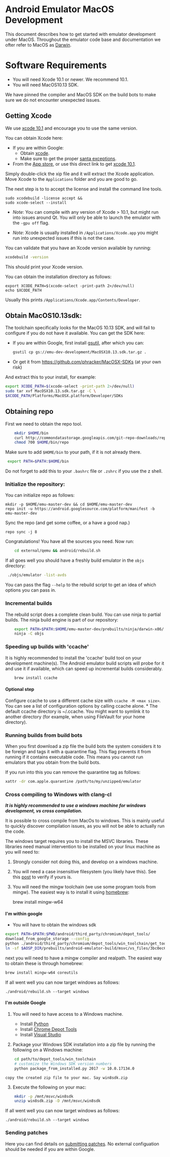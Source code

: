 # Android Emulator MacOS Development

This document describes how to get started with emulator development under MacOS. Throughout the emulator code base and documentation we ofter refer to MacOS as
[Darwin](https://www.howtogeek.com/295067/why-is-macos-software-sometimes-labeled-darwin/).

# Software Requirements

- You will need Xcode 10.1 or newer. We recommend 10.1.
- You will need MacOS10.13 SDK.

We have pinned the compiler and MacOS SDK on the build bots to make sure we do not encounter unexpected issues.

## Getting Xcode

We use [xcode 10.1](https://download.developer.apple.com/Developer_Tools/Xcode_10.1/Xcode_10.1.xip) and encourage you to use the same version.

You can obtain Xcode here:

- If you are within Google:
  - Obtain [xcode](http://go/xcode).
  - Make sure to get the proper [santa exceptions](http://go/santaexception).
- From the [App store](https://apps.apple.com/us/app/xcode/id497799835?ls=1&mt=12), or
  use this direct link to get [xcode 10.1](https://download.developer.apple.com/Developer_Tools/Xcode_10.1/Xcode_10.1.xip).

Simply double-click the xip file and it will extract the Xcode application. Move Xcode to the `Applications` folder and you are good to go.

The next step is to to accept the license and install the command line tools.

    sudo xcodebuild -license accept &&
    sudo xcode-select --install

- _Note_: You can compile with any version of Xcode > 10.1, but might run into issues around Qt. You will only be able to launch the emulator with the `-gpu off` flag.

- _Note_: Xcode is usually installed in `/Applications/Xcode.app` you might run into unexpected issues if this is not the case.

You can validate that you have an Xcode version available by running:

```sh
xcodebuild -version
```

This should print your Xcode version.

You can obtain the installation directory as follows:

```
export XCODE_PATH=$(xcode-select -print-path 2>/dev/null)
echo $XCODE_PATH
```

Usually this prints `/Applications/Xcode.app/Contents/Developer`.

## Obtain MacOS10.13sdk:

The toolchain specifically looks for the MacOS 10.13 SDK, and will fail to configure if you
do not have it available. You can get the SDK here:

- If you are within Google, first install [gsutil](https://cloud.google.com/storage/docs/gsutil_install), after which you can:

  ```sh
  gsutil cp gs://emu-dev-development/MacOSX10.13.sdk.tar.gz .
  ```

- Or get it from https://github.com/phracker/MacOSX-SDKs (at your own risk)

And extract this to your install, for example:

```sh
export XCODE_PATH=$(xcode-select -print-path 2>/dev/null)
sudo tar xvf MacOSX10.13.sdk.tar.gz -C \
$XCODE_PATH/Platforms/MacOSX.platform/Developer/SDKs
```

## Obtaining repo

First we need to obtain the repo tool.

```sh
    mkdir $HOME/bin
    curl http://commondatastorage.googleapis.com/git-repo-downloads/repo > $HOME/bin/repo
    chmod 700 $HOME/bin/repo
```

Make sure to add `$HOME/bin` to your path, if it is not already there.

```sh
 export PATH=$PATH:$HOME/bin
```

Do not forget to add this to your `.bashrc` file or `.zshrc` if you use the z shell.

### Initialize the repository:

You can initialize repo as follows:

    mkdir -p $HOME/emu-master-dev && cd $HOME/emu-master-dev
    repo init -u https://android.googlesource.com/platform/manifest -b emu-master-dev

Sync the repo (and get some coffee, or a have a good nap.)

    repo sync -j 8

Congratulations! You have all the sources you need. Now run:

```sh
    cd external/qemu && android/rebuild.sh
```

If all goes well you should have a freshly build emulator in the `objs` directory:

```sh
 ./objs/emulator -list-avds
```

You can pass the flag `--help` to the rebuild script to get an idea of which options you can pass in.

### Incremental builds

The rebuild script does a complete clean build. You can use ninja to partial builds. The ninja build engine is part of our repository:

```sh
    export PATH=$PATH:$HOME/emu-master-dev/prebuilts/ninja/darwin-x86/
    ninja -C objs
```

### Speeding up builds with 'ccache'

It is highly recommended to install the 'ccache' build tool on your development
machine(s). The Android emulator build scripts will probe for it and use it
if available, which can speed up incremental builds considerably.

```sh
    brew install ccache
```

#### Optional step

Configure ccache to use a different cache size with `ccache -M <max size>`. You can see a list of configuration options by calling ccache alone. \* The default ccache directory is ~/.ccache. You might want to symlink it to another directory (for example, when using FileVault for your home directory).

### Running builds from build bots

When you first download a zip file the build bots the system considers it to be foreign and tags it with a quarantine flag. This flag prevents it from running if it contains executable code.  This means you cannot run emulators that you obtain from the build bots.

If you run into this you can remove the quarantine tag as follows:

```sh
xattr -dr com.apple.quarantine /path/to/my/unzipped/emulator
```


### Cross compiling to Windows with clang-cl

**_It is highly recommended to use a windows machine for windows development, vs cross compilation._**

It is possible to cross compile from MacOs to windows. This is mainly useful to quickly discover compilation issues, as you will not be able to actually run the code.

The windows target requires you to install the MSVC libraries. These libraries need manual intervention to be installed on your linux machine as you will need to:

1. Strongly consider not doing this, and develop on a windows machine.
2. You will need a case insensitive filesystem (you likely have this). See this [post](https://apple.stackexchange.com/questions/71357/how-to-check-if-my-hd-is-case-sensitive-or-not) to verify if yours is.
3. You will need the mingw toolchain (we use some program tools from mingw). The easiest way is to install it using [homebrew](https://brew.sh/):

   brew install mingw-w64

#### I'm within google

- You will have to obtain the windows sdk

```sh
export PATH=$PATH:$PWD/android/third_party/chromium/depot_tools/
download_from_google_storage --config
python ./android/third_party/chromium/depot_tools/win_toolchain/get_toolchain_if_necessary.py --toolchain-dir=$AOSP_DIR/prebuilts/android-emulator-build/msvc --force --output-json=res.json 3bc0ec615cf20ee342f3bc29bc991b5ad66d8d2c
ln -sf $AOSP_DIR/prebuilts/android-emulator-build/msvc/vs_files/3bc0ec615cf20ee342f3bc29bc991b5ad66d8d2c $AOSP_DIR/prebuilts/android-emulator-build/msvc/win8sdk
```

next you will need to have a mingw compiler and realpath. The easiest way to obtain these is through homebrew:

```sh
brew install mingw-w64 coreutils
```

If all went well you can now target windows as follows:

    ./android/rebuild.sh --target windows

#### I'm outside Google

1. You will need to have access to a Windows machine.

   - Install [Python](https://www.python.org/downloads/windows/)
   - Install [Chrome Depot Tools](https://dev.chromium.org/developers/how-tos/depottools)
   - Install [Visual Studio](https://visualstudio.microsoft.com/)

2. Package your Windows SDK installation into a zip file by running the following on a Windows machine:

```sh
    cd path/to/depot_tools/win_toolchain
    # customize the Windows SDK version numbers
    python package_from_installed.py 2017 -w 10.0.17134.0
```

    copy the created zip file to your mac. Say win8sdk.zip

3. Execute the following on your mac:

```sh
    mkdir -p /mnt/msvc/win8sdk
    unzip win8sdk.zip -D /mnt/msvc/win8sdk
```

If all went well you can now target windows as follows:

    ./android/rebuild.sh --target windows

### Sending patches

Here you can find details on [submitting patches](https://gerrit.googlesource.com/git-repo/+/refs/heads/master/SUBMITTING_PATCHES.md). No external configuation should be needed if you are within Google.
